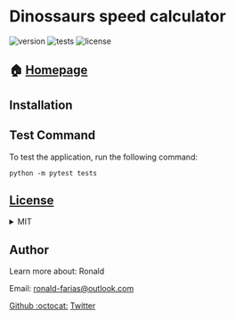 
# Dinossaurs speed calculator

![version](https://img.shields.io/badge/Dinossaurs_speed_calculator--brightgreen.svg)  ![tests](https://img.shields.io/badge/tests-failing-red.svg) ![license](https://img.shields.io/badge/license-MIT-green.svg)

## :house: [Homepage]()



## Installation

    

## Test Command
To test the application, run the following command:

    python -m pytest tests

## [License](LICENSE.md)
<details>
    <summary>MIT</summary>
MIT License

Copyright (c) 2019 Ronald

Permission is hereby granted, free of charge, to any person obtaining a copy
of this software and associated documentation files (the "Software"), to deal
in the Software without restriction, including without limitation the rights
to use, copy, modify, merge, publish, distribute, sublicense, and/or sell
copies of the Software, and to permit persons to whom the Software is
furnished to do so, subject to the following conditions:

The above copyright notice and this permission notice shall be included in all
copies or substantial portions of the Software.

THE SOFTWARE IS PROVIDED "AS IS", WITHOUT WARRANTY OF ANY KIND, EXPRESS OR
IMPLIED, INCLUDING BUT NOT LIMITED TO THE WARRANTIES OF MERCHANTABILITY,
FITNESS FOR A PARTICULAR PURPOSE AND NONINFRINGEMENT. IN NO EVENT SHALL THE
AUTHORS OR COPYRIGHT HOLDERS BE LIABLE FOR ANY CLAIM, DAMAGES OR OTHER
LIABILITY, WHETHER IN AN ACTION OF CONTRACT, TORT OR OTHERWISE, ARISING FROM,
OUT OF OR IN CONNECTION WITH THE SOFTWARE OR THE USE OR OTHER DEALINGS IN THE
SOFTWARE.

</details>

## Author
Learn more about: Ronald

Email: ronald-farias@outlook.com

[Github :octocat:](https://github.com/ronald-tr)
[Twitter](https://twitter.com/)
